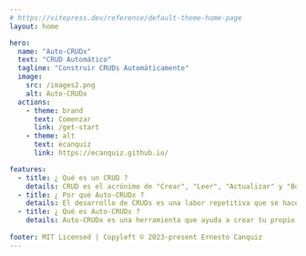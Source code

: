 ```yaml
---
# https://vitepress.dev/reference/default-theme-home-page
layout: home

hero:
  name: "Auto-CRUDx"
  text: "CRUD Automático"
  tagline: "Construir CRUDs Automáticamente"
  image:
    src: /images2.png
    alt: Auto-CRUDx
  actions:
    - theme: brand
      text: Comenzar
      link: /get-start
    - theme: alt
      text: ecanquiz
      link: https://ecanquiz.github.io/

features:
  - title: ¿ Qué es un CRUD ?
    details: CRUD es el acrónimo de "Crear", "Leer", "Actualizar" y "Borrar", (en inglés, Create, Read, Update and Delete), que se usa para referirse a las funciones básicas en bases de datos o la capa de persistencia en un software.
  - title: ¿ Por qué Auto-CRUDx ?
    details: El desarrollo de CRUDs es una labor repetitiva que se hace regularmente en el proceso de desarrollo de software. Una vez definida una estructura estandar, para los típicos CRUDs, es útil una herramienta que los genere automáticamente.
  - title: ¿ Qué es Auto-CRUDx ?
    details: Auto-CRUDx es una herramienta que ayuda a crear tu propio Generador de CRUDs Automático según tu propia pila de desarrollp y arquitectura particular.
    
footer: MIT Licensed | Copyleft © 2023-present Ernesto Canquiz
---
```


 
 



